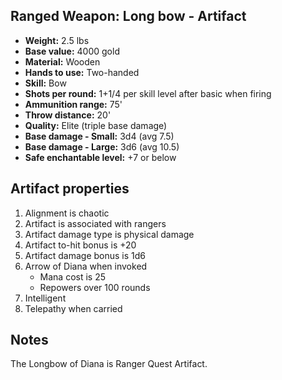 ## Ranged Weapon: Long bow - Artifact

- **Weight:**       2.5 lbs
- **Base value:**   4000 gold
- **Material:**     Wooden
- **Hands to use:** Two-handed
- **Skill:**        Bow
- **Shots per round:**        1+1/4 per skill level after basic when firing
- **Ammunition range:**       75'
- **Throw distance:**         20'
- **Quality:**      Elite (triple base damage)
- **Base damage - Small:**    3d4 (avg 7.5)
- **Base damage - Large:**    3d6 (avg 10.5)
- **Safe enchantable level:** +7 or below

## Artifact properties
1. Alignment is chaotic
2. Artifact is associated with rangers
3. Artifact damage type is physical damage
4. Artifact to-hit bonus is +20
5. Artifact damage bonus is 1d6
6. Arrow of Diana when invoked
    * Mana cost is 25
    * Repowers over 100 rounds
7. Intelligent
8. Telepathy when carried

## Notes
The Longbow of Diana is Ranger Quest Artifact.